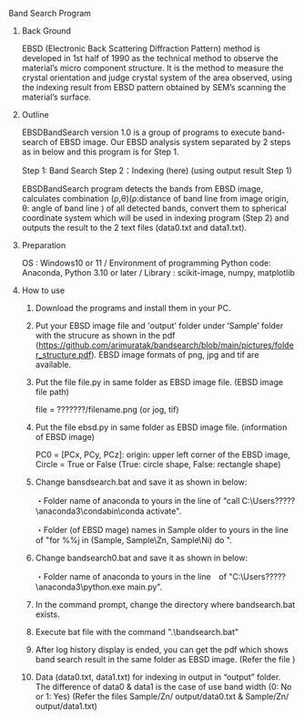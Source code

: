 Band Search Program

1. Back Ground

   EBSD (Electronic Back Scattering Diffraction Pattern) method is developed in 1st half of 1990 as the technical method to observe the material’s micro component structure. It is the method to measure the crystal orientation and judge crystal system of the area observed, using the indexing result from EBSD pattern obtained by SEM’s scanning the material’s surface.

2. Outline

   EBSDBandSearch version 1.0 is a group of programs to execute band-search of EBSD image.
   Our EBSD analysis system separated by 2 steps as in below and this program is for Step 1.

   Step 1: Band Search
   Step 2：Indexing (here) (using output result Step 1)

   EBSDBandSearch program detects the bands from EBSD image, calculates combination (ρ,θ)(ρ:distance of band line from image origin, θ: angle of band line ) of all detected bands, convert them to spherical coordinate system which will be used in indexing program (Step 2) and outputs the result to the 2 text files (data0.txt and data1.txt).

3.	Preparation

  	OS : Windows10 or 11 /
  	Environment of programming Python code: Anaconda, Python 3.10 or later /
  	Library : scikit-image, numpy, matplotlib

5. How to use
   1) Download the programs and install them in your PC.
      
   2) Put your EBSD image file and 'output' folder under ‘Sample’ folder with the strucure as shown in the pdf (https://github.com/arimuratak/bandsearch/blob/main/pictures/folder_structure.pdf). EBSD image formats of png, jpg and tif are available.
      
   3) Put the file file.py in same folder as EBSD image file. (EBSD image file path)
      
      file = ???????/filename.png (or jog, tif)
      
   4) Put the file ebsd.py in same folder as EBSD image file. (information of EBSD image)

      PC0 = [PCx, PCy, PCz]: origin: upper left corner of the EBSD image, Circle = True or False (True: circle shape, False: rectangle shape)

   5) Change bansdsearch.bat and save it as shown in below:

      ・Folder name of anaconda to yours in the line of "call C:\Users\?????\anaconda3\condabin\conda activate".
      
      ・Folder (of EBSD mage) names in Sample older to yours in the line of "for %%j in (Sample, Sample\Zn, Sample\Ni) do ".

   6) Change bandsearch0.bat and save it as shown in below:

      ・Folder name of anaconda to yours in the line　of "C:\Users\?????\anaconda3\python.exe main.py".

   7) In the command prompt, change the directory where bandsearch.bat exists.
   8) Execute bat file with the command ".\bandsearch.bat"
   9) After log history display is ended, you can get the pdf which shows band search result in the same folder as EBSD image. (Refer the file )
   10) Data (data0.txt, data1.txt) for indexing in output in “output” folder. The difference of data0 & data1 is the case of use band width (0: No or 1: Yes) (Refer the files Sample/Zn/ output/data0.txt & Sample/Zn/ output/data1.txt)




